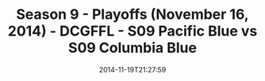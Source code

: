 ---
title: Season 9 - Playoffs (November 16, 2014) - DCGFFL - S09 Pacific Blue vs S09
  Columbia Blue
teams-score:
- team: _teams/s09-pacific-blue.md
  score:
- team: _teams/s09-columbia-blue.md
  score: 20
mvp: Brian Donohoe (Pacific), Brion Stokes (Columbia Blue)
game-ball: N/A
sportsperson: ''
season: 9
week: 9
date: '2014-11-19T21:27:59'
pageid: season-9-playoffs-4465-vs-4454
---